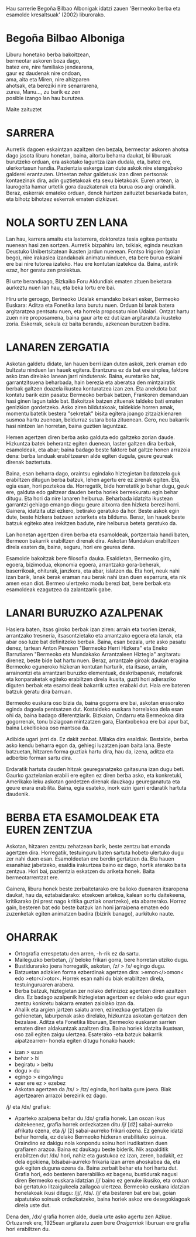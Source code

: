 Hau sarrerie Begoña Bilbao Albonigak idatzi zauen 'Bermeoko berba eta esamolde kresaltsuak' (2002) liburorako.

# Begoña Bilbao Alboniga #

Liburu honetako berba bakoitzean,  
bermeotar askoren boza dago,  
batez ere, nire familiako jendearena,  
gaur ez daudenak nire ondoan,  
ama, aita eta Miren, nire ahizparen  
ahotsak, eta bereziki nire senarrarena,  
zurea, Manu..., zu barik ez zen  
posible izango lan hau burutzea.  

Maite zaituztet

# SARRERA #

Aurretik dagoen eskaintzan azaltzen den bezala, bermeotar askoren ahotsa dago jasota liburu honetan, baina, aitortu beharra daukat, bi liburuak burutzeko orduan, era askotako laguntza izan dudala, eta, batez ere, ulerkortasun handia. Pazientzia eskerga izan dute askok nire etengabeko galderei erantzuten. Urteetan zehar galdetuak izan diren pertsonak kontaezinak dira, adin guztietakoak eta sexu bietakoak. Euren artean, ia laurogeita hamar urtetik gora dauzkatenak eta burua oso argi oraindik. Beraz, eskerrak emateko orduan, denok hartzen zaituztet besarkada baten, eta bihotz bihotzez eskerrak ematen dizkizuet.

# NOLA SORTU ZEN LANA #

Lan hau, karrera amaitu eta lasterrera, doktoretza tesia egitea pentsatu nuenean hasi zen sortzen. Aurretik bizpahiru lan, txikiak, eginda neuzkan Deustuko Unibertsitatean ikasten jardun nuenean. Fontso Irigoien (goian bego), nire irakaslea izandakoak animatu ninduen, eta bere burua eskaini ere bai nire tutorea izateko. Hau ere kontutan izatekoa da. Baina, astirik ezaz, hor geratu zen proiektua.

Bi urte beranduago, Bizkaiko Foru Aldundiak ematen zituen beketara aurkeztu nuen lan hau, eta beka lortu ere bai.

Hiru urte geroago, Berineoko Udalak emandako bekari esker, Bermeoko Euskara: Aditza eta Fonetika lana burutu nuen. Orduan bi lanak batera argitaratzea pentsatu nuen, eta horrela proposatu nion Udalari. Ontzat hartu zuen nire proposamena, baina gaur arte ez dut izan argitaratuta ikusteko zoria. Eskerrak, sekula ez baita berandu, azkenean burutzen badira.

# LANAREN ZERGATIA #

Askotan galdetu didate, lan hauen berri izan duten askok, zerk eraman edo bultzatu ninduen lan hauek egitera. Erantzuna ez da bat ere sinplea, faktore asko izan direlako lanean jarri nindutenak. Baina, euretariko bat, garrantzitsuena beharbada, hain berezia eta aberatsa den mintzairatik berbak galtzen doazela ikustea konturatzea izan zen. Eta anekdota bat kontatu barik ezin pasatu: Bermeoko berbak batzen, Frankoren demanduan hasi ginen lagun talde bat. Bakoitzak batzen zituenak taldeko bati ematen genizkion gordetzeko. Asko ziren bildutakoak, taldekide horren amak, momentu batetik bestera "sekretak" bisita egitera joango zitzaizkienaren susmoa hartu zuenean, beldurraz sutara bota zituenean. Gero, neu bakarrik hasi nintzen lan horretan, baina guztien laguntzaz.

Hemen agertzen diren berba asko galduta edo galtzeko zorian daude. Hizkuntza batek beherantz egiten duenean, laster galtzen dira berbak, esamoldeak, eta abar; baina badago beste faktore bat galtze honen arrazoia dena: berba landuak erabiltzearen alde egiten dugula, geure geureak direnak baztertuta.

Baina, esan beharra dago, oraintsu egindako hiztegietan badatozela guk erabiltzen ditugun berba batzuk, lehen agertu ere ez zirenak egiten. Eta, egia esan, hori poztekoa da. Horregatik, bide horretatik jo behar dugu, geuk ere, galduta edo galtzear dauden berba horiek berreskuratu egin behar ditugu. Eta hori da nire lanaren helburua. Beharbada idatzita ikustean garrantzi gehiago emango diogu geure altxorra den hizketa berezi horri. Gainera, idatzita utzi ezkero, betirako geratuko da hor. Beste askok egin dute, beste hizkera batzuen azterketa eta bilduma. Beraz, lan hauek beste batzuk egiteko atea irekitzen badute, nire helburua beteta geratuko da.

Lan honetan agertzen diren berba eta esamoldeak, portzentaia handi baten, Bermeon bakarrik erabiltzen direnak dira. Askotan Mundakan erabiltzen direla esaten da, baina, seguru, hori ere geurea dena.

Esamolde bakoitzak bere filosofia dauka. Esaldietan, Bermeoko giro, egoera, bizimodua, ekonomia egoera, arrantzako gora-beherak, baserrikoak, ohiturak, janzkera, eta abar, islatzen da. Eta hori, neuk nahi izan barik, lanak berak eraman nau berak nahi izan duen esparrura, eta nik amen esan diot. Bermeo ulertzeko modu berezi bat, bere berbak eta esamoldeak ezagutzea da zalantzarik gabe.

# LANARI BURUZKO AZALPENAK #

Hasiera baten, itsas giroko berbak izan ziren: arrain eta txorien izenak, arrantzako tresneria, itsasontzietako eta arrantzako egoera eta lanak, eta abar oso luze bat definitzeko berbak. Baina, esan bezala, urte asko pasatu denez, tartean Anton Perezen "Bermeoko Herri Hizkera" eta Eneko Barrutiaren "Bermeoko eta Mundakako Arrantzaleen Hiztegia" argitaratu direnez, beste bide bat hartu nuen. Beraz, arrantzale giroak daukan eragina Bermeoko eguneroko hizkeran kontutan harturik, eta itsaso, arrain, arrainontzi eta arrantzari buruzko elementuak, deskribapenak, metaforak eta konparaketak egiteko erabiltzen direla ikusita, guzti hori adieraziko diguten berbak eta esamoldeak bakarrik uztea erabaki dut. Hala ere bateren batzuk geratu dira barruan.

Bermeoko euskara oso bizia da, baina gogorra ere bai, askotan erasorako eginda dagoela pentsatzen dut. Kostaldeko euskara horrelakoa dela esan ohi da, baina badago diferentziarik. Bizkaian, Ondarru eta Bermeokoa dira gogorrenak, tonu biziagoan mintzatzen gara, Elantxobekoa ere bai apur bat, baina Lekeitiokoa oso mantsoa da.

Adibide ugari jarri da. Ez dakit zenbat. Milaka dira esaldiak. Bestalde, berba asko kendu beharra egon da, gehiegi luzatzen joan baita lana. Beste batzuetan, hitzaren forma guztiak hartu dira, hau da, izena, aditza eta adberbio forman sartu dira.

Erdaratik hartuta dauden hitzak geureganatzeko gaitasuna izan dugu beti. Gaurko gaztelanian erabili ere egiten ez diren berba asko, eta konkretuki, Amerikako leku askotan gordetzen direnak dauzkagu geureganatuta eta geure erara erabilita. Baina, egia esateko, inork ezin igarri erdaratik hartuta daudenik.


# BERBA ETA ESAMOLDEAK ETA EUREN ZENTZUA #

Askotan, hitzaren zentzu zehatzean barik, beste zentzu bat emanda agertzen dira. Horregatik, testuinguru baten sartuta hobeto ulertuko dugu zer nahi duen esan. Esamoldeetan ere berdin gertatzen da. Eta hauen esanahiaz jabetzeko, esaldia irakurtzea baino ez dago, hortik aterako baita zentzua. Hori bai, pazientzia eskatzen du ariketa honek. Baita bermeotarrentzat ere.

Gainera, liburu honek beste zerbaitetarako ere balioko duenaren itxaropena daukat, hau da, eztabaidarako: etxekoen artekoa, kalean sortu daitekeena, kritikarako (ni prest nago kritika guztiak onartzeko), eta abarrerako. Horrez gain, besteren bat edo beste batzuk lan honi jarraipena ematen edo zuzenketak egiten animatzen badira (bizirik banago), aurkituko naute.


# OHARRAK #

- Ortografia errespetatu den arren, -h-rik ez da sartu.
- Maileguzko berbetan, /j/ beloko frikari gorra, bere horretan utziko dugu.
- Bustidurarako joera horregatik, askotan, /z/ > /x/ egingo dugu.
- Batzuetan adizkien forma ezberdinak agertzen dira: >emon</>omon< edo >etor</>otor<. Horrek esan nahi du biak erabiltzen direla, testuinguruaren arabera.
- Berba batzuk, hiztegietan zer nolako definizioz agertzen diren azaltzen dira. Ez badago azalpenik hiztegietan agertzen ez delako edo gaur egun zentzu konkretu bakarra ematen zaiolako izan da. 
- Ahalik eta argien jartzen saiatu arren, ezinezkoa gertatzen da gehienetan, laburpenak asko direlako, hizkuntza askotan gertatzen den bezalaxe. Aditza eta Fonetika liburuan, Bermeoko euskaran sarrien ematen diren aldakuntzak azaltzen dira. Baina horiek idatzita ikustean, oso zail egiten zaigu ulertzea. Esaterako -eta batzuk bakarrik aipatzearren- honela egiten ditugu honako hauek:

* izan > ezan
* behar > bi
* begiratu > beitu
* dogu > du
* egingo > eingo/ingu
* ezer ere ez > ezebez 
* Askotan agertzen da /ts/ > /tz/ eginda, hori baita gure joera. Biak agertzearen arrazoi berezirik ez dago.

/j/ eta /dx/ grafiak:

* Aparteko azalpena beltar du /dx/ grafia honek. Lan osoan ikus daitekeenez, grafia horrek ordezkatzen ditu /j/ [dž] sabai-aurreko afrikatu ozena, eta /j/ [ž] sabai-aurreko frikari ozena. Ez genuke idatzi behar horrela, ez delako Bermeoko hizkeran erabilitako soinua. Oraindino ez dakigu nola konpondu soinu hori irudikatzen duen grafiaren arazoa. Baina ez daukagu beste biderik. Nik aspalditik erabiltzen dut /dx/ hori, nahiz eta gustukoa ez izan, zeren, badakit, ez dela egokiena, Ixlsabai-aurreko frikaria izan arren ahoskabea da, eta guk egiten duguna ozena da. Baina zerbait behar eta hori hartu dut. Grafia hori, edo besteren barerabiliko ez bagenu, bustidurak nagusi diren Bermeoko euskara idatzian /j/ baino ez genuke ikusiko, eta orduan bai gertatuko litzaigukeela zailagoa ulertzea. Bermeoko euskara idatzian honelakoak ikusi ditugu: /jj/, /ds/. /j/ eta besteren bat ere bai, goian aipatutako soinuak ordezkatzeko, baina horiek askoz ere desegokiagoak direla uste dut.

Dena den, /dx/ grafia horren alde, duela urte asko agertu zen Azkue. Ortuzarrek ere, 1925ean argitaratu zuen bere *Oroigarriak* liburuan ere grafia hori erabiltzen du. 
